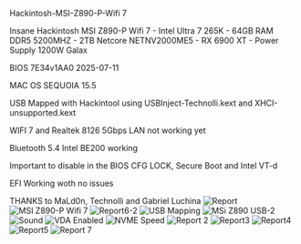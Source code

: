 Hackintosh-MSI-Z890-P-Wifi 7

Insane Hackintosh MSI Z890-P Wifi 7 - Intel Ultra 7 265K - 64GB RAM DDR5 5200MHZ - 2TB Netcore NETNV2000ME5 - RX 6900 XT - Power Supply 1200W Galax

BIOS 7E34v1AA0 2025-07-11 

MAC OS SEQUOIA 15.5

USB Mapped with Hackintool using USBInject-Technolli.kext and XHCI-unsupported.kext

WIFI 7 and Realtek 8126 5Gbps LAN not working yet

Bluetooth 5.4 Intel BE200 working

Important to disable in the BIOS CFG LOCK, Secure Boot and Intel VT-d

EFI Working woth no issues

THANKS to MaLd0n, Technolli and Gabriel Luchina
![Report](https://github.com/user-attachments/assets/b40ca891-1d90-4e28-bcad-621f74254e2a)
![MSI Z890-P Wifi 7](https://github.com/user-attachments/assets/335ed332-926d-4b72-9942-04856eb45bea)
![Report6-2](https://github.com/user-attachments/assets/6a6dbf13-79d3-44c0-bcd5-7ee5d2cbc51d)
![USB Mapping](https://github.com/user-attachments/assets/c07e33eb-4fe9-4560-b6f5-a281437d17cb)
![MSi Z890 USB-2](https://github.com/user-attachments/assets/87376735-5075-4603-87b5-a609c3fdc5db)
![Sound](https://github.com/user-attachments/assets/9599b7b6-6b05-42a7-bdc7-3ffd5b075764)
![VDA Enabled](https://github.com/user-attachments/assets/2af5ecb7-f2e4-4772-b1f0-919dc8b3f580)
![NVME Speed](https://github.com/user-attachments/assets/c87fba4a-4d31-474c-9290-306239275f84)
![Report 2](https://github.com/user-attachments/assets/8fbf69b3-18cc-4ce5-aa84-3f97e68676c1)
![Report3](https://github.com/user-attachments/assets/43b0c879-ae2d-4894-b6cd-ec3903083f95)
![Report4](https://github.com/user-attachments/assets/b07f1b7e-7db2-446d-926f-3506ca328729)
![Report5](https://github.com/user-attachments/assets/39f15a25-e27b-46af-83ea-adfa97ee5479)
![Report 7](https://github.com/user-attachments/assets/5bc4762d-eb6c-497a-8184-3c230d8b628c)











